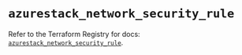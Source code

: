 # `azurestack_network_security_rule`

Refer to the Terraform Registry for docs: [`azurestack_network_security_rule`](https://registry.terraform.io/providers/hashicorp/azurestack/1.0.0/docs/resources/network_security_rule).
